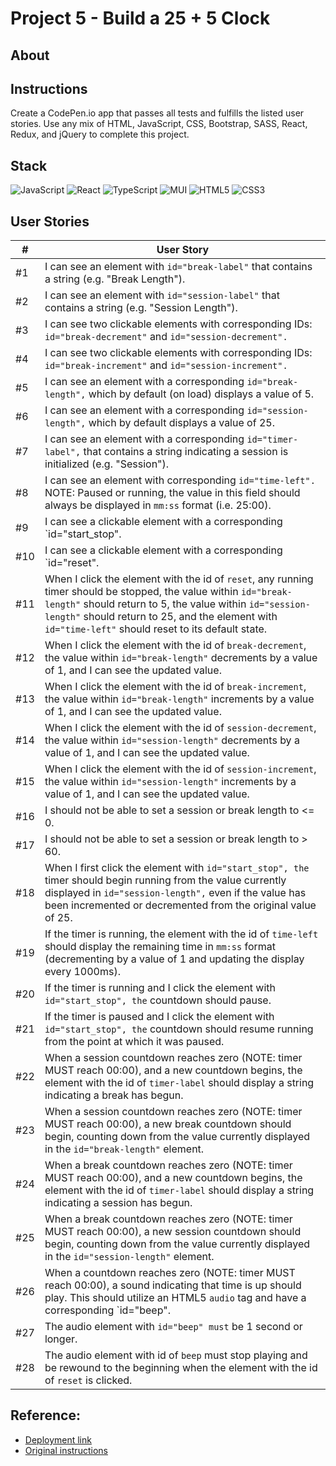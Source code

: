 # Project 5 - Build a 25 + 5 Clock

## About

## Instructions
Create a CodePen.io app that passes all tests and fulfills the listed user stories.
Use any mix of HTML, JavaScript, CSS, Bootstrap, SASS, React, Redux, and jQuery to complete this project.

## Stack
![JavaScript](https://img.shields.io/badge/javascript-%23323330.svg?style=for-the-badge&logo=javascript&logoColor=%23F7DF1E)
![React](https://img.shields.io/badge/react-%2320232a.svg?style=for-the-badge&logo=react&logoColor=%2361DAFB)
![TypeScript](https://img.shields.io/badge/typescript-%23007ACC.svg?style=for-the-badge&logo=typescript&logoColor=white)
![MUI](https://img.shields.io/badge/MUI-%230081CB.svg?style=for-the-badge&logo=mui&logoColor=white)
![HTML5](https://img.shields.io/badge/html5-%23E34F26.svg?style=for-the-badge&logo=html5&logoColor=white)
![CSS3](https://img.shields.io/badge/css3-%231572B6.svg?style=for-the-badge&logo=css3&logoColor=white)

## User Stories
| # | User Story | 
| --- | --- |
| #1 | I can see an element with `id="break-label"` that contains a string (e.g. "Break Length"). |
| #2 | I can see an element with `id="session-label"` that contains a string (e.g. "Session Length"). |
| #3 | I can see two clickable elements with corresponding IDs: `id="break-decrement"` and `id="session-decrement".` |
| #4 | I can see two clickable elements with corresponding IDs: `id="break-increment"` and `id="session-increment".` |
| #5 | I can see an element with a corresponding `id="break-length",` which by default (on load) displays a value of 5. |
| #6 | I can see an element with a corresponding `id="session-length",` which by default displays a value of 25. |
| #7 | I can see an element with a corresponding `id="timer-label",` that contains a string indicating a session is initialized (e.g. "Session"). |
| #8 | I can see an element with corresponding `id="time-left".` NOTE: Paused or running, the value in this field should always be displayed in `mm:ss` format (i.e. 25:00). |
| #9 | I can see a clickable element with a corresponding `id="start_stop". |`
| #10 | I can see a clickable element with a corresponding `id="reset". |`
| #11 | When I click the element with the id of `reset`, any running timer should be stopped, the value within `id="break-length"` should return to 5, the value within `id="session-length"` should return to 25, and the element with `id="time-left"` should reset to its default state. |
| #12 | When I click the element with the id of `break-decrement`, the value within `id="break-length"` decrements by a value of 1, and I can see the updated value. |
| #13 | When I click the element with the id of `break-increment`, the value within `id="break-length"` increments by a value of 1, and I can see the updated value. |
| #14 | When I click the element with the id of `session-decrement`, the value within `id="session-length"` decrements by a value of 1, and I can see the updated value. |
| #15 | When I click the element with the id of `session-increment`, the value within `id="session-length"` increments by a value of 1, and I can see the updated value. |
| #16 | I should not be able to set a session or break length to <= 0. |
| #17 | I should not be able to set a session or break length to > 60. |
| #18 | When I first click the element with `id="start_stop", the` timer should begin running from the value currently displayed in `id="session-length",` even if the value has been incremented or decremented from the original value of 25. |
| #19 | If the timer is running, the element with the id of `time-left` should display the remaining time in `mm:ss` format (decrementing by a value of 1 and updating the display every 1000ms). |
| #20 | If the timer is running and I click the element with `id="start_stop", the` countdown should pause. |
| #21 | If the timer is paused and I click the element with `id="start_stop", the` countdown should resume running from the point at which it was paused. |
| #22 | When a session countdown reaches zero (NOTE: timer MUST reach 00:00), and a new countdown begins, the element with the id of `timer-label` should display a string indicating a break has begun. |
| #23 | When a session countdown reaches zero (NOTE: timer MUST reach 00:00), a new break countdown should begin, counting down from the value currently displayed in the `id="break-length"` element. |
| #24 | When a break countdown reaches zero (NOTE: timer MUST reach 00:00), and a new countdown begins, the element with the id of `timer-label` should display a string indicating a session has begun. |
| #25 | When a break countdown reaches zero (NOTE: timer MUST reach 00:00), a new session countdown should begin, counting down from the value currently displayed in the `id="session-length"` element. |
| #26 | When a countdown reaches zero (NOTE: timer MUST reach 00:00), a sound indicating that time is up should play. This should utilize an HTML5 `audio` tag and have a corresponding `id="beep". |`
| #27 | The audio element with `id="beep" must` be 1 second or longer. |
| #28 | The audio element with id of `beep` must stop playing and be rewound to the beginning when the element with the id of `reset` is clicked. |

## Reference:
- [Deployment link]()
- [Original instructions](https://www.freecodecamp.org/learn/front-end-development-libraries/front-end-development-libraries-projects/build-a-25--5-clock)